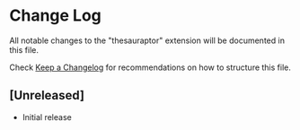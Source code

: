 # Change Log

All notable changes to the "thesauraptor" extension will be documented in this file.

Check [Keep a Changelog](http://keepachangelog.com/) for recommendations on how to structure this file.

## [Unreleased]

- Initial release